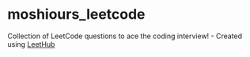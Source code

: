 # moshiours_leetcode
Collection of LeetCode questions to ace the coding interview! - Created using [LeetHub](https://github.com/QasimWani/LeetHub)
